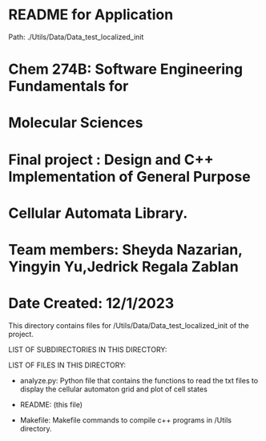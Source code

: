 # README for Application
Path: ./Utils/Data/Data_test_localized_init
# Chem 274B: Software Engineering Fundamentals for
#               Molecular Sciences
# Final project :  Design and C++ Implementation of General Purpose
#                 Cellular Automata Library. 
# Team members: Sheyda Nazarian, Yingyin Yu,Jedrick Regala Zablan 
# Date Created: 12/1/2023 
This directory contains files for /Utils/Data/Data_test_localized_init of the project.

LIST OF SUBDIRECTORIES IN THIS DIRECTORY:

LIST OF FILES IN THIS DIRECTORY:

- analyze.py: Python file that contains the functions to read the txt files to display the cellular automaton grid and plot of cell states

- README: (this file) 

- Makefile: Makefile commands to compile c++ programs in /Utils directory. 